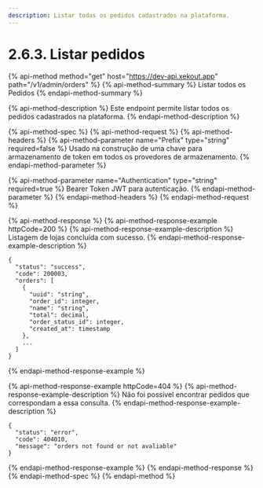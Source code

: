 ```yaml
---
description: Listar todas os pedidos cadastrados na plataforma.
---
```


# 2.6.3. Listar pedidos

{% api-method method="get" host="https://dev-api.xekout.app" path="/v1/admin/orders" %}
{% api-method-summary %}
Listar todos os Pedidos
{% endapi-method-summary %}

{% api-method-description %}
Este endpoint permite listar todos os pedidos cadastrados na plataforma.
{% endapi-method-description %}

{% api-method-spec %}
{% api-method-request %}
{% api-method-headers %}
{% api-method-parameter name="Prefix" type="string" required=false %}
Usado na construção de uma chave para armazenamento de token em todos os provedores de armazenamento.
{% endapi-method-parameter %}

{% api-method-parameter name="Authentication" type="string" required=true %}
Bearer Token JWT para autenticação.
{% endapi-method-parameter %}
{% endapi-method-headers %}
{% endapi-method-request %}

{% api-method-response %}
{% api-method-response-example httpCode=200 %}
{% api-method-response-example-description %}
Listagem de lojas concluída com sucesso.
{% endapi-method-response-example-description %}

```text
{
  "status": "success",
  "code": 200003,
  "orders": [
    {
      "uuid": "string",
      "order_id": integer,
      "name": "string",
      "total": decimal,
      "order_status_id": integer,
      "created_at": timestamp
    },
    ...
  ]
}
```
{% endapi-method-response-example %}

{% api-method-response-example httpCode=404 %}
{% api-method-response-example-description %}
Não foi possível encontrar pedidos que correspondam a essa consulta.
{% endapi-method-response-example-description %}

```text
{
  "status": "error",
  "code": 404010,
  "message": "orders not found or not avaliable"
}
```
{% endapi-method-response-example %}
{% endapi-method-response %}
{% endapi-method-spec %}
{% endapi-method %}

